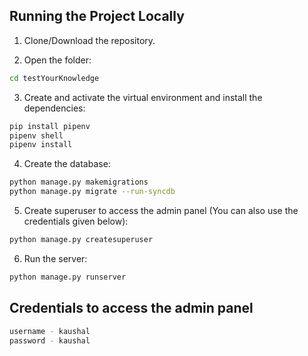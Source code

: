 ## Running the Project Locally

1. Clone/Download the repository.

2. Open the folder:
```bash
cd testYourKnowledge
```


3. Create and activate the virtual environment and install the dependencies:

```bash
pip install pipenv
pipenv shell
pipenv install
```

4. Create the database:

```bash
python manage.py makemigrations
python manage.py migrate --run-syncdb
```

5. Create superuser to access the admin panel (You can also use the credentials given below):

```bash
python manage.py createsuperuser
```

6. Run the server:

```bash
python manage.py runserver
```

## Credentials to access the admin panel
```bash
username - kaushal
password - kaushal
```
